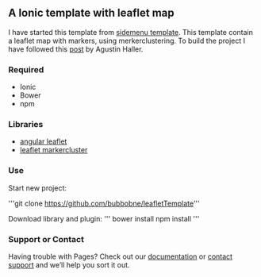 ## A Ionic template with leaflet map

I have started this template from [sidemenu template](https://github.com/driftyco/ionic-starter-sidemenu). 
This template contain a leaflet map with markers, using merkerclustering.
To build the project I have followed this [post](https://www.airpair.com/ionic-framework/posts/production-ready-apps-with-ionic-framework) by Agustin Haller.

### Required
- Ionic
- Bower
- npm

### Libraries
- [angular leaflet](http://tombatossals.github.io/angular-leaflet-directive/#!/)
- [leaflet markercluster](https://github.com/Leaflet/Leaflet.markercluster)

### Use
Start new project:

'''git clone https://github.com/bubbobne/leafletTemplate'''

Download library and plugin:
''' 
bower install
npm install
'''


### Support or Contact

Having trouble with Pages? Check out our [documentation](https://help.github.com/categories/github-pages-basics/) or [contact support](https://github.com/contact) and we’ll help you sort it out.
